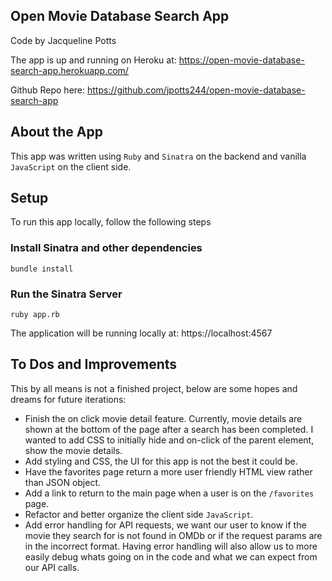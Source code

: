 ## Open Movie Database Search App
Code by Jacqueline Potts

The app is up and running on Heroku at: https://open-movie-database-search-app.herokuapp.com/

Github Repo here: https://github.com/jpotts244/open-movie-database-search-app

## About the App
This app was written using `Ruby` and `Sinatra` on the backend and vanilla `JavaScript` on the client side.

## Setup
To run this app locally, follow the following steps
### Install Sinatra and other dependencies
```
bundle install
```
### Run the Sinatra Server
```
ruby app.rb
```

The application will be running locally at: https://localhost:4567


## To Dos and Improvements
This by all means is not a finished project, below are some hopes and dreams for future iterations:
 - Finish the on click movie detail feature. Currently, movie details are shown at the bottom of the page after a search has been
 completed. I wanted to add CSS to initially hide and on-click of the parent element, show the movie details.
 - Add styling and CSS, the UI for this app is not the best it could be.
 - Have the favorites page return a more user friendly HTML view rather than JSON object.
 - Add a link to return to the main page when a user is on the `/favorites` page.  
 - Refactor and better organize the client side `JavaScript`.
 - Add error handling for API requests, we want our user to know if the movie they search for is not found in OMDb or if the request params are in the incorrect format. Having error handling will also allow us to more easily debug whats going on in the code and what we can expect from our API calls.
